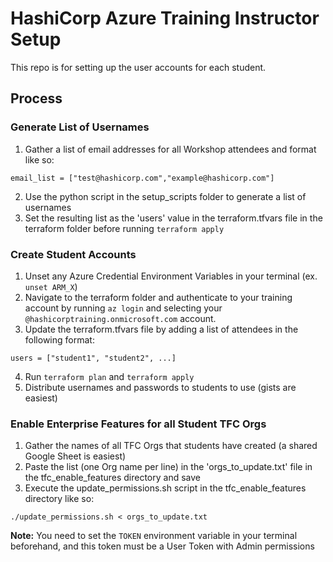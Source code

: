 # HashiCorp Azure Training Instructor Setup
This repo is for setting up the user accounts for each student.

## Process
### Generate List of Usernames
1. Gather a list of email addresses for all Workshop attendees and format like so:
```
email_list = ["test@hashicorp.com","example@hashicorp.com"]
```
2. Use the python script in the setup_scripts folder to generate a list of usernames
3. Set the resulting list as the 'users' value in the terraform.tfvars file in  the terraform folder before running `terraform apply`

### Create Student Accounts
1. Unset any Azure Credential Environment Variables in your terminal (ex. `unset ARM_X`)
2. Navigate to the terraform folder and authenticate to your training account by running `az login` and selecting your `@hashicorptraining.onmicrosoft.com` account.
3. Update the terraform.tfvars file by adding a list of attendees in the following format:
```
users = ["student1", "student2", ...]
```
4. Run `terraform plan` and `terraform apply`
5. Distribute usernames and passwords to students to use (gists are easiest)

### Enable Enterprise Features for all Student TFC Orgs
1. Gather the names of all TFC Orgs that students have created (a shared Google Sheet is easiest)
2. Paste the list (one Org name per line) in the 'orgs_to_update.txt' file in the tfc_enable_features directory and save
3. Execute the update_permissions.sh script in the tfc_enable_features directory like so:
```
./update_permissions.sh < orgs_to_update.txt
```
**Note:** You need to set the `TOKEN` environment variable in your terminal beforehand, and this token must be a User Token with Admin permissions
